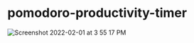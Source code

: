# pomodoro-productivity-timer

![Screenshot 2022-02-01 at 3 55 17 PM](https://user-images.githubusercontent.com/42440349/151952414-de6f2305-6e83-45b7-82cb-bc4e93d25e24.png)
